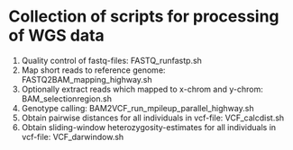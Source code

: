 # Collection  of scripts for processing of WGS data

1. Quality control of fastq-files: FASTQ_runfastp.sh
2. Map short reads to reference genome: FASTQ2BAM_mapping_highway.sh
3. Optionally extract reads which mapped to x-chrom and y-chrom: BAM_selectionregion.sh
4. Genotype calling: BAM2VCF_run_mpileup_parallel_highway.sh
5. Obtain pairwise distances for all individuals in vcf-file: VCF_calcdist.sh
6. Obtain sliding-window heterozygosity-estimates for all individuals in vcf-file: VCF_darwindow.sh  

